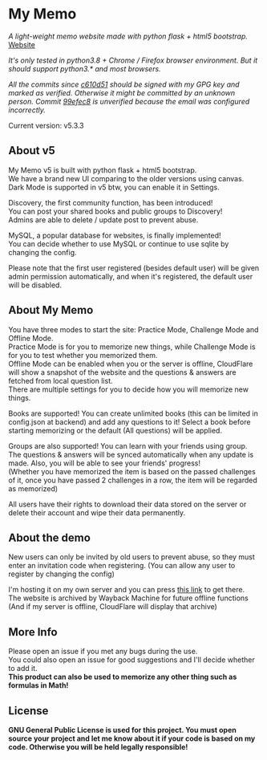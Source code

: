 # My Memo
*A light-weight memo website made with python flask + html5 bootstrap.*  
[Website](https://memo.charles14.xyz/)

*It's only tested in python3.8 + Chrome / Firefox browser environment. But it should support python3.\* and most browsers.*

*All the commits since [c610d51](https://github.com/Charles-1414/MyMemo/commit/c610d51cc357b7f0841de62ff77157f93ed986fa) should be signed with my GPG key and marked as verified. Otherwise it might be committed by an unknown person. Commit [99efec8](https://github.com/Charles-1414/MyMemo/commit/99efec8dc9d3e4976c61f17764869a84df50722e) is unverified because the email was configured incorrectly.*

Current version: v5.3.3  

## About v5  

My Memo v5 is built with python flask + html5 bootstrap.  
We have a brand new UI comparing to the older versions using canvas.  
Dark Mode is supported in v5 btw, you can enable it in Settings.  

Discovery, the first community function, has been introduced!  
You can post your shared books and public groups to Discovery!  
Admins are able to delete / update post to prevent abuse.  

MySQL, a popular database for websites, is finally implemented!  
You can decide whether to use MySQL or continue to use sqlite by changing the config.  

Please note that the first user registered (besides default user) will be given admin permission automatically, and when it's registered, the default user will be disabled.  

## About My Memo

You have three modes to start the site: Practice Mode, Challenge Mode and Offline Mode.  
Practice Mode is for you to memorize new things, while Challenge Mode is for you to test whether you memorized them.  
Offline Mode can be enabled when you or the server is offline, CloudFlare will show a snapshot of the website and the questions & answers are fetched from local question list.  
There are multiple settings for you to decide how you will memorize new things.  

Books are supported! You can create unlimited books (this can be limited in config.json at backend) and add any questions to it! Select a book before starting memorizing or the default (All questions) will be applied.

Groups are also supported! You can learn with your friends using group. The questions & answers will be synced automatically when any update is made. Also, you will be able to see your friends' progress!  
(Whether you have memorized the item is based on the passed challenges of it, once you have passed 2 challenges in a row, the item will be regarded as memorized)  

All users have their rights to download their data stored on the server or delete their account and wipe their data permanently.  

## About the demo

New users can only be invited by old users to prevent abuse, so they must enter an invitation code when registering. (You can allow any user to register by changing the config)  

I'm hosting it on my own server and you can press [this link](https://memo.charles14.xyz/) to get there.  
The website is archived by Wayback Machine for future offline functions (And if my server is offline, CloudFlare will display that archive)

## More Info

Please open an issue if you met any bugs during the use.  
You could also open an issue for good suggestions and I'll decide whether to add it.  
**This product can also be used to memorize any other thing such as formulas in Math!**

## License

**GNU General Public License is used for this project. You must open source your project and let me know about it if your code is based on my code. Otherwise you will be held legally responsible!**
